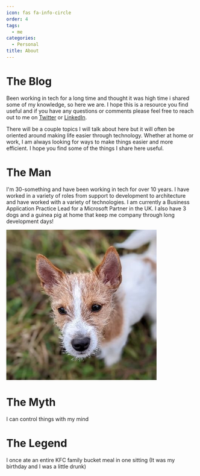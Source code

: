 ```yaml
---
icon: fas fa-info-circle
order: 4
tags:
  - me
categories:
  - Personal
title: About
---
```


# The Blog

Been working in tech for a long time and thought it was high time i shared some of my knowledge, so here we are. I hope this is a resource you find useful and if you have any questions or comments please feel free to reach out to me on [Twitter](https://twitter.com/hankanman) or [LinkedIn](https://www.linkedin.com/in/sebburrell/).

There will be a couple topics I will talk about here but it will often be oriented around making life easier through technology. Whether at home or work, I am always looking for ways to make things easier and more efficient. I hope you find some of the things I share here useful.

# The Man

I'm 30-something and have been working in tech for over 10 years. I have worked in a variety of roles from support to development to architecture and have worked with a variety of technologies. I am currently a Business Application Practice Lead for a Microsoft Partner in the UK. I also have 3 dogs and a guinea pig at home that keep me company through long development days!

![My Russell, Bug](/assets/root_images/bug.jpg)

# The Myth

I can control things with my mind

# The Legend

I once ate an entire KFC family bucket meal in one sitting (It was my birthday and I was a little drunk)
